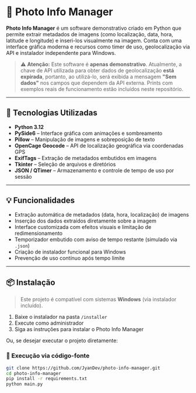 # 📸 Photo Info Manager

**Photo Info Manager** é um software demonstrativo criado em Python que permite extrair metadados de imagens (como localização, data, hora, latitude e longitude) e inseri-los visualmente na imagem. Conta com uma interface gráfica moderna e recursos como timer de uso, geolocalização via API e instalador independente para Windows.

> ⚠️ **Atenção:** Este software é **apenas demonstrativo**. Atualmente, a chave de API utilizada para obter dados de geolocalização **está expirada**, portanto, ao utilizá-lo, será exibida a mensagem **"Sem dados"** nos campos que dependem da API externa. Prints com exemplos reais de funcionamento estão incluídos neste repositório.

---

## 🧰 Tecnologias Utilizadas

- **Python 3.12**
- **PySide6** – Interface gráfica com animações e sombreamento
- **Pillow** – Manipulação de imagens e sobreposição de texto
- **OpenCage Geocode** – API de localização geográfica via coordenadas GPS
- **ExifTags** – Extração de metadados embutidos em imagens
- **Tkinter** – Seleção de arquivos e diretórios
- **JSON / QTimer** – Armazenamento e controle de tempo de uso por sessão

---

## 💡 Funcionalidades

- Extração automática de metadados (data, hora, localização) de imagens
- Inserção dos dados extraídos diretamente sobre a imagem
- Interface customizada com efeitos visuais e limitação de redimensionamento
- Temporizador embutido com aviso de tempo restante (simulado via `.json`)
- Criação de instalador funcional para Windows
- Prevenção de uso contínuo após tempo limite

---

## 📦 Instalação

> Este projeto é compatível com sistemas **Windows** (via instalador incluído).

1. Baixe o instalador na pasta `/installer`
2. Execute como administrador
3. Siga as instruções para instalar o Photo Info Manager

Ou, se desejar executar o projeto diretamente:

### 🔧 Execução via código-fonte

```bash
git clone https://github.com/JyanDev/photo-info-manager.git
cd photo-info-manager
pip install -r requirements.txt
python main.py

